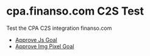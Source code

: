 # cpa.finanso.com C2S Test

Test the CPA C2S integration finanso.com

- [Approve Js Goal](js.html)
- [Approve Img Pixel Goal](js.html)
